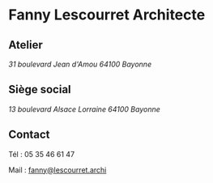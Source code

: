 ---
---


# Fanny Lescourret Architecte

## Atelier

<address>31 boulevard Jean d'Amou
64100 Bayonne</address>

## Siège social

<address>13 boulevard Alsace Lorraine
64100 Bayonne</address>

## Contact

Tél
: 05 35 46 61 47

Mail
: fanny@lescourret.archi
